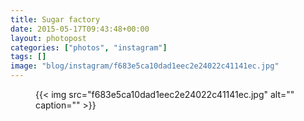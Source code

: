 ```yaml
---
title: Sugar factory
date: 2015-05-17T09:43:48+00:00
layout: photopost
categories: ["photos", "instagram"]
tags: []
image: "blog/instagram/f683e5ca10dad1eec2e24022c41141ec.jpg"
---
```


<figure class="photo photo--square">
  {{< img src="f683e5ca10dad1eec2e24022c41141ec.jpg" alt="" caption="" >}}

</figure>


